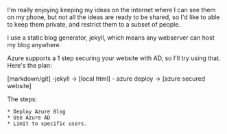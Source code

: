 I'm really enjoying keeping my ideas on the internet where I can see them on my phone, but not all the ideas are ready to be shared, so I'd like to able to keep them private, and restrict them to a subset of people.

I use a static blog generator, jekyll, which means any webserver can host my blog anywhere.

Azure supports a 1 step securing your website with AD, so I'll try using that. Here's the plan:

[markdown/git] -jekyll -> [local html] - azure deploy -> [azure secured website]

The steps:

    * Deploy Azure Blog
    * Use Azure AD
    * Limit to specific users.
